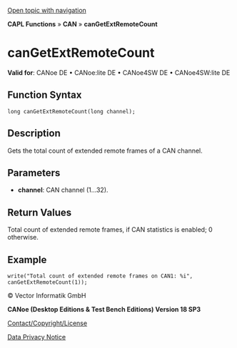 [Open topic with navigation](../../../../../CANoeDEFamily.htm#Topics/CAPLFunctions/CAN/Functions/CAPLfunctionCanGetExtRemoteCount.md)

**CAPL Functions** » **CAN** » **canGetExtRemoteCount**

# canGetExtRemoteCount

**Valid for**: CANoe DE • CANoe:lite DE • CANoe4SW DE • CANoe4SW:lite DE

## Function Syntax

```
long canGetExtRemoteCount(long channel);
```

## Description

Gets the total count of extended remote frames of a CAN channel.

## Parameters

- **channel**: CAN channel (1…32).

## Return Values

Total count of extended remote frames, if CAN statistics is enabled; 0 otherwise.

## Example

```plaintext
write("Total count of extended remote frames on CAN1: %i", canGetExtRemoteCount(1));
```

© Vector Informatik GmbH

**CANoe (Desktop Editions & Test Bench Editions) Version 18 SP3**

[Contact/Copyright/License](../../../Shared/ContactCopyrightLicense.md)

[Data Privacy Notice](https://www.vector.com/int/en/company/get-info/privacy-policy/)
